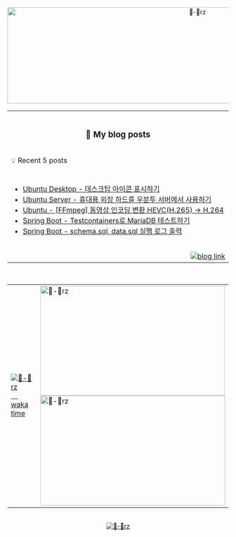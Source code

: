 <!-- header -------------------------------------------------------------------------------------------------------------------------------------------->
<div align="center">
  <a href="#">
    <picture>
        <source media="(prefers-color-scheme: dark)" srcset="https://capsule-render.vercel.app/api?type=transparent&color=auto&height=219&section=header&text=🛋️&fontSize=82&animation=twinkling">
        <source media="(prefers-color-scheme: light)" srcset="https://render.gitanimals.org/lines/zhyunk?pet-id=584024399899088575&contribution-view=false" width="850" height="219">
        <img src="https://capsule-render.vercel.app/api?type=transparent&color=auto&height=219&section=header&text=🛋️&fontSize=82&animation=twinkling" alt="🔨-🥲rz"/>    
    </picture>
  </a>
</div>


<!-- blog posts -------------------------------------------------------------------------------------------------------------------------------------------->
<table align=center>
  <tr><th width=845 height=100 align="center">
    <h3>📖 My blog posts</h3>
  </th></tr>
  <tr><td align=left><span>💡 Recent 5 posts</span></td></tr>
  <tr><td>
<br>

<!-- BLOG-POST-LIST:START -->
- [Ubuntu Desktop - 데스크탑 아이콘 표시하기](https://study.zhyun.kim/posts/Ubuntu-Desktop-24.02-%EB%8D%B0%EC%8A%A4%ED%81%AC%ED%83%91-%EC%95%84%EC%9D%B4%EC%BD%98-%EC%84%A4%EC%A0%95-%EC%BC%9C%EA%B8%B0/)
- [Ubuntu Server - 휴대용 외장 하드를 우분투 서버에서 사용하기](https://study.zhyun.kim/posts/%ED%9C%B4%EB%8C%80%EC%9A%A9-%EC%99%B8%EC%9E%A5-%ED%95%98%EB%93%9C%EB%A5%BC-%EC%9A%B0%EB%B6%84%ED%88%AC-%EC%84%9C%EB%B2%84%EC%97%90%EC%84%9C-%EC%82%AC%EC%9A%A9%ED%95%98%EA%B8%B0/)
- [Ubuntu - [FFmpeg] 동영상 인코딩 변환 HEVC&lpar;H.265&rpar; -&gt; H.264](https://study.zhyun.kim/posts/Ubuntu-FFmpeg-%EB%8F%99%EC%98%81%EC%83%81-%EC%9D%B8%EC%BD%94%EB%94%A9-HEVC(H.265)-H.264/)
- [Spring Boot - Testcontainers로 MariaDB 테스트하기](https://study.zhyun.kim/posts/Spring-Boot-testcontainers%EB%A1%9C-mariadb-%ED%85%8C%EC%8A%A4%ED%8A%B8%ED%95%98%EA%B8%B0/)
- [Spring Boot - schema.sql, data.sql 실행 로그 출력](https://study.zhyun.kim/posts/Spring-Boot-print-logs-from-schema.sql,-data.sql/)
<!-- BLOG-POST-LIST:END -->

  <br>
    <div align=right>
      <a href="https://study.zhyun.kim"><picture>
          <source media="(prefers-color-scheme: dark)" srcset="https://img.shields.io/badge/study.zhyun.kim_🚀-0A0A0A?style=for-the-badge">
          <source media="(prefers-color-scheme: light)" srcset="https://img.shields.io/badge/study.zhyun.kim_🚀-2f80ed?style=for-the-badge">
          <img alt="blog link" src="https://img.shields.io/badge/study.zhyun.kim_🚀-0A0A0A?style=for-the-badge">
      </picture></a>
    </div>
    </td>
  </tr>

</table>

<br>

<!-- waka time & git animal -------------------------------------------------------------------------------------------------------------------------------------------->
<table>
  <tr>
  <td>
    <a href="https://wakatime.com/@zhyun"><picture><source
    media="(prefers-color-scheme: dark)" srcset="https://github-readme-stats.vercel.app/api/wakatime?username=zhyun&theme=github_dark&custom_title=Waka%20Time%20⏰%20start%20date%20:%2024.01.03&hide_border=true&layout=compact"><source
    media="(prefers-color-scheme: light)" srcset="https://github-readme-stats.vercel.app/api/wakatime?username=zhyun&custom_title=Waka%20Time%20⏰%20start%20date%20:%2024.01.03&hide_border=true&layout=compact">
    <img
    alt="🔨-🥲rz 　 waka time"
    src="https://github-readme-stats.vercel.app/api/wakatime?username=zhyun&theme=github_dark&custom_title=Waka%20Time%20⏰%20start%20date%20:%2024.01.03&hide_border=true&layout=compact">  
  </picture></a>
  </td>
    <td>
    <a href="https://github.com/git-goods/gitanimals"><img
    src="https://render.gitanimals.org/lines/zhyunk?pet-id=597095086959652253&contribution-view=false"
    width="420" height="250" alt="🔨-🥲rz　　"/></a>
    <br>
    <a href="https://github.com/git-goods/gitanimals"><picture><source
    media="(prefers-color-scheme: dark)" srcset="https://render.gitanimals.org/lines/zhyunk?pet-id=582154833054874760&contribution-view=false"><source
    media="(prefers-color-scheme: light)" srcset="https://render.gitanimals.org/lines/zhyunk?pet-id=583424627266567092&contribution-view=false"><img 
    src="https://render.gitanimals.org/lines/zhyunk?pet-id=575068403528185932&contribution-view=false"
    width="421" height="250" alt="🔨-🥲rz"/>    
  </picture></a>
  </td>
  </tr>
</table>


<br>

<!-- capsule-render -------------------------------------------------------------------------------------------------------------------------------------------->
<div align="center">
<a href="https://github.com/kyechan99/capsule-render">
  <img src="https://capsule-render.vercel.app/api?type=waving&color=auto&height=120&section=footer"  alt="🔨-🥲rz"/></a>
</div>
